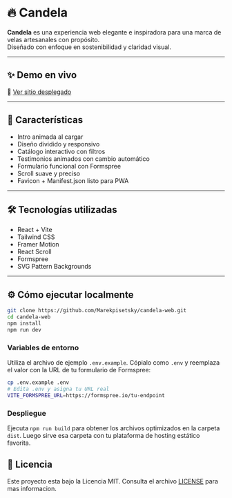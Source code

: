 # 🔥 Candela

**Candela** es una experiencia web elegante e inspiradora para una marca de velas artesanales con propósito.  
Diseñado con enfoque en sostenibilidad y claridad visual.

---

## ✨ Demo en vivo

🔗 [Ver sitio desplegado](https://candela-web-studio.vercel.app/)

---

## 🚀 Características

- Intro animada al cargar
- Diseño dividido y responsivo
- Catálogo interactivo con filtros
- Testimonios animados con cambio automático
- Formulario funcional con Formspree
- Scroll suave y preciso
- Favicon + Manifest.json listo para PWA

---

## 🛠 Tecnologías utilizadas

- React + Vite
- Tailwind CSS
- Framer Motion
- React Scroll
- Formspree
- SVG Pattern Backgrounds

---

## ⚙️ Cómo ejecutar localmente

```bash
git clone https://github.com/Marekpisetsky/candela-web.git
cd candela-web
npm install
npm run dev
```

### Variables de entorno

Utiliza el archivo de ejemplo `.env.example`. Cópialo como `.env` y reemplaza el valor con la URL de tu formulario de Formspree:

```bash
cp .env.example .env
# Edita .env y asigna tu URL real
VITE_FORMSPREE_URL=https://formspree.io/tu-endpoint
```


### Despliegue

Ejecuta `npm run build` para obtener los archivos optimizados en la carpeta `dist`. Luego sirve esa carpeta con tu plataforma de hosting estático favorita.

## 📄 Licencia

Este proyecto esta bajo la Licencia MIT. Consulta el archivo [LICENSE](LICENSE) para mas informacion.

